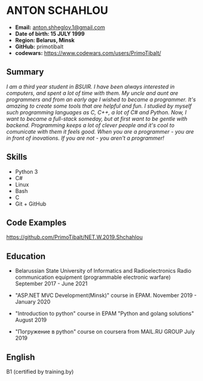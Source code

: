 # ANTON SCHAHLOU

- **Email:** anton.shheglov.1@gmail.com
- **Date of birth: 15 JULY 1999**
- **Region: Belarus, Minsk**
- **GitHub:** primotibalt
- **codewars:** https://www.codewars.com/users/PrimoTibalt/

## Summary

*I am a third year student in  BSUIR. I have been always interested in computers, and spent a lot of time with them. My uncle and aunt are programmers and from an early age I wished to became a programmer. It's amazing to create some tools that are helpful and fun. I studied by myself such programming languages as C, C++, a lot of C# and Python. Now, I want to became a full-stack someday, but at first want to be gentle with backend. Programming keeps a lot of clever people and it's cool to comunicate with them it feels good. When you are a programmer - you are in front of inovations. If you are not - you aren't a programmer!*

## Skills
- Python 3
- C#
- Linux
- Bash
- C
- Git + GitHub

## Code Examples
https://github.com/PrimoTibalt/NET.W.2019.Shchahlou

## Education
- Belarussian State University of Informatics and Radioelectronics
Radio communication equipment (programmable electronic warfare) 
September 2017 - June 2021

- "ASP.NET MVC Development(Minsk)" course in EPAM.
November 2019 - January 2020
- "Introduction to python" course in EPAM "Python and golang solutions" 
August 2019
- "Погружение в python" course on coursera from MAIL.RU GROUP
July 2019

## English
B1 (certified by training.by)

